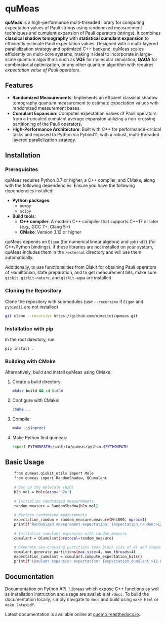 # quMeas

**quMeas** is a high-performance multi-threaded library for computing expectation values of Pauli strings using randomized measurement techniques and cumulant expansion of Pauli operators (strings). It combines **classical shadow tomography** with **statistical cumulant expansion** to efficiently estimate Pauli expectation values. Designed with a multi-layered parallelization strategy and optimized C++ backend, quMeas scales efficiently on multi-core systems, making it ideal to incorporate in large-scale quantum algorithms such as **VQE** for molecular simulation, **QAOA** for combinatorial optimization, or any other quantum algorithm with requires *expectation value of Pauli operators*.

## Features
- **Randomized Measurements**: Implements an efficient classical shadow tomography quantum measurement to estimate expectation values with randomized measurement bases.
- **Cumulant Expansion**: Computes expectation values of Pauli operators from a truncated cumulant average expansion utilizing a non-crossing partitioning of the Pauli operators.
- **High-Performance Architecture**: Built with C++ for performance-critical tasks and exposed to Python via Pybind11, with a robust, multi-threaded layered parallelization strategy.

## Installation

### Prerequisites

quMeas requires Python 3.7 or higher, a C++ compiler, and CMake, along with the following dependencies:
Ensure you have the following dependencies installed:
- **Python packages**:
	- `numpy`
	- `scipy`
- **Build tools**:
	- **C++ compiler**: A modern C++ compiler that supports C++17 or later (e.g., GCC 7+, Clang 5+)
	- **CMake**: Version 3.12 or higher

quMeas depends on `Eigen` (for numerical linear algebra) and `pybind11`  (for C++/Python bindings). If these libraries are not installed on your system, quMeas includes them in the `/external` directory and will use them automatically.

Additionally, to use functionalities from Qiskit for obtaining Pauli operators of Hamiltonian, state preparation, and to get measurement bits, make sure `qiskit`, `qiskit-nature`, and `qiskit-aqua` are installed.

### Cloning the Repository

Clone the repository with submodules (use `--recursive` if `Eigen` and `pybind11` are not installed)

```bash
git clone --recursive https://github.com/oimeitei/qumeas.git
```

### Installation with pip

In the root directory, run
```bash
pip install .
```

### Building with CMake

Alternatively, build and install quMeas using CMake:

1. Create a build directory:
	```bash
	mkdir build && cd build
	```
2. Configure with CMake:
	```bash
	cmake ..
	```
3. Compile:
	```bash
	make -j$(nproc)
	```
4. Make Python find qumeas:
	```bash
	export PYTHONPATH=/path/to/qumeas/python:$PYTHONPATH
	```
## Basic Usage

```bash
	from qumeas.qiskit_utils import Mole
	from qumeas import RandomShadow, QCumulant
	
	# Set up the molecule (H2O)
	h2o_mol = Mole(atom='h2o')
	
	# Initialize randomized measurements
	random_measure = RandomShadow(h2o_mol)
	
	# Perform randomized measurements
	expectation_random = random_measure.measure(M=1000, nproc=1)
	print(f'Randomized measurement expectation: {expectation_random:>12.8f}')
	
	# Initialize cumulant expansion with random_measure
	cumulant = QCumulant(protocol=random_measure)
	
	# Generate non-crossing partitions (max block size of 4) and compute expectation
	cumulant.generate_partitions(max_size=4, num_threads=4)
	expectation_cumulant = cumulant.compute_expectation_bits()
	print(f'Cumulant expansion expectation: {expectation_cumulant:>12.8f}')
```

## Documentation

Documentation on Python API, `libmeas` which expose C++ functions as well as installation instruction and usage are available at `/docs`. To build the documentation locally, simply navigate to `docs` and build using `make html` or `make latexpdf`.

Latest documentation is available online at [quemb.readthedocs.io](http://qumeas.readthedocs.io/)..
